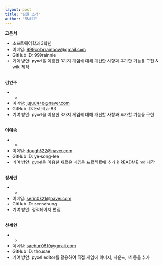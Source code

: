 ```yaml
---
layout: post
title: "팀원 소개"
author: "정세린"
---
```


<strong>고은서</strong>  
* 소프트웨어학과 3학년
* 이메일: 999colorrainbow@gmail.com  
* GitHub ID: 999rainnie  
* 기여 방안: pyxel을 이용한 3가지 게임에 대해 개선할 사항과 추가할 기능들 구현 & wiki 제작
<br><br>

<strong>김연주</strong>  
* -
* 이메일: juju0448@naver.com  
* GitHub ID: EstelLa-83 <br>
* 기여 방안: pyxel을 이용한 3가지 게임에 대해 개선할 사항과 추가할 기능들 구현
<br><br>

<strong>이예송</strong>  
* -
* 이메일: dough522@naver.com  
* GitHub ID: ye-song-lee <br>
* 기여 방안: pyxel을 이용한 새로운 게임을 프로젝트에 추가 & README.md 제작
<br><br>

<strong>정세린</strong>  
* -
* 이메일: serin0821@naver.com <br>
* GitHub ID: serinchung <br>
* 기여 방안: 정적페이지 편집 
<br><br>

<strong>천세헌</strong>  
* -
* 이메일: saehun0519@gmail.com   
* GitHub ID: thousae <br>
* 기여 방안: pyxel editor를 활용하여 직접 게임에 이미지, 사운드, 색 등을 추가

